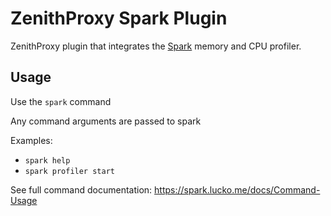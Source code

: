 # ZenithProxy Spark Plugin

ZenithProxy plugin that integrates the [Spark](https://spark.lucko.me/) memory and CPU profiler.

## Usage

Use the `spark` command

Any command arguments are passed to spark

Examples: 
* `spark help`
* `spark profiler start`

See full command documentation: https://spark.lucko.me/docs/Command-Usage
